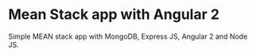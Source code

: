 # Mean Stack app with Angular 2
Simple MEAN stack app with MongoDB, Express JS, Angular 2 and Node JS.
